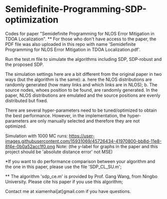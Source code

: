 # Semidefinite-Programming-SDP-optimization
Codes for paper "Semidefinite Programming for NLOS Error Mitigation in TDOA Localization". 
** For those who don't have access to the paper, the PDF file was also uploaded in this repo with name 'Semidefinite Programming for NLOS Error Mitigation in TDOA Localization.pdf'. 

Run the test.m file to simulate the algorithms including SDP, SDP-robust and the proposed SDP. 

The simulation settings here are a bit different from the original paper in two ways (but the algorithm is the same): a. here
the NLOS distributions are randomly generated (how many links and which links are in NLOS); b. The source nodes, whoes position to be 
found, are randomly generated. In the paper, NLOS distributions are emulated and the source positions are evenly distributed but fixed. 

There are several hyper-parameters need to be tuned/optimized to obtain the best performance. However, in the implementation, the hyper-parameters 
are only manually selected and therefore they are not optimized. 

Simulation with 1000 MC runs:
https://user-images.githubusercontent.com/15931069/45726434-41970800-bb8d-11e8-8f4e-0b0a52acc1f0.png
Note: (the y-label for graphs in the paper and this project should be 'absolute distance error' not MSE)


*If you want to do performance comparison between your algorithm and the one in this paper, please use the file 'SDP_CL_SU.m'; 

**  The algorithm 'sdp_ce.m' is provided by Prof. Gang Wang, from Ningbo University. Please cite his paper if you use this algorithm; 

Contact me at xiamenhai[at]gmail.com if you have questions. 
